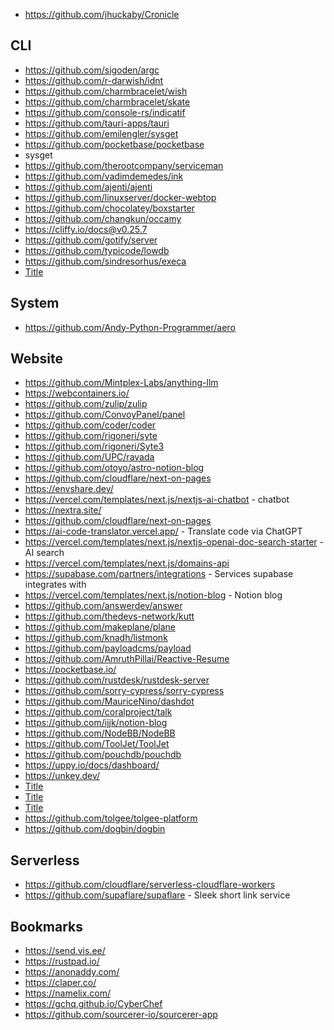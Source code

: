- https://github.com/jhuckaby/Cronicle

## CLI

- https://github.com/sigoden/argc
- https://github.com/r-darwish/idnt
- https://github.com/charmbracelet/wish
- https://github.com/charmbracelet/skate
- https://github.com/console-rs/indicatif
- https://github.com/tauri-apps/tauri
- https://github.com/emilengler/sysget
- https://github.com/pocketbase/pocketbase
- sysget
- https://github.com/therootcompany/serviceman
- https://github.com/vadimdemedes/ink
- https://github.com/ajenti/ajenti
- https://github.com/linuxserver/docker-webtop
- https://github.com/chocolatey/boxstarter
- https://github.com/changkun/occamy
- https://cliffy.io/docs@v0.25.7
- https://github.com/gotify/server
- https://github.com/typicode/lowdb
- https://github.com/sindresorhus/execa
- [Title](https://github.com/mde/ejs)

## System

- https://github.com/Andy-Python-Programmer/aero

## Website

- https://github.com/Mintplex-Labs/anything-llm
- https://webcontainers.io/
- https://github.com/zulip/zulip
- https://github.com/ConvoyPanel/panel
- https://github.com/coder/coder
- https://github.com/rigoneri/syte
- https://github.com/rigoneri/Syte3
- https://github.com/UPC/ravada
- https://github.com/otoyo/astro-notion-blog
- https://github.com/cloudflare/next-on-pages
- https://envshare.dev/
- https://vercel.com/templates/next.js/nextjs-ai-chatbot - chatbot
- https://nextra.site/
- https://github.com/cloudflare/next-on-pages
- https://ai-code-translator.vercel.app/ - Translate code via ChatGPT
- https://vercel.com/templates/next.js/nextjs-openai-doc-search-starter - AI search
- https://vercel.com/templates/next.js/domains-api
- https://supabase.com/partners/integrations - Services supabase integrates with
- https://vercel.com/templates/next.js/notion-blog - Notion blog
- https://github.com/answerdev/answer
- https://github.com/thedevs-network/kutt
- https://github.com/makeplane/plane
- https://github.com/knadh/listmonk
- https://github.com/payloadcms/payload
- https://github.com/AmruthPillai/Reactive-Resume
- https://pocketbase.io/
- https://github.com/rustdesk/rustdesk-server
- https://github.com/sorry-cypress/sorry-cypress
- https://github.com/MauriceNino/dashdot
- https://github.com/coralproject/talk
- https://github.com/ijjk/notion-blog
- https://github.com/NodeBB/NodeBB
- https://github.com/ToolJet/ToolJet
- https://github.com/pouchdb/pouchdb
- https://uppy.io/docs/dashboard/
- https://unkey.dev/
- [Title](https://github.com/vercel-labs/ai-chatbot)
- [Title](https://github.com/apostrophecms/apostrophe)
- [Title](https://github.com/isomorphic-git/isomorphic-git)
- https://github.com/tolgee/tolgee-platform
- https://github.com/dogbin/dogbin

## Serverless

- https://github.com/cloudflare/serverless-cloudflare-workers
- https://github.com/supaflare/supaflare - Sleek short link service

## Bookmarks

- https://send.vis.ee/
- https://rustpad.io/
- https://anonaddy.com/
- https://claper.co/
- https://namelix.com/
- https://gchq.github.io/CyberChef
- https://github.com/sourcerer-io/sourcerer-app
